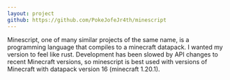 ```yaml
---
layout: project
github: https://github.com/PokeJofeJr4th/minescript
---
```


Minescript, one of many similar projects of the same name, is a programming language that compiles to a minecraft datapack. I wanted my version to feel like rust. Development has been slowed by API changes to recent Minecraft versions, so minescript is best used with versions of Minecraft with datapack version 16 (minecraft 1.20.1).
